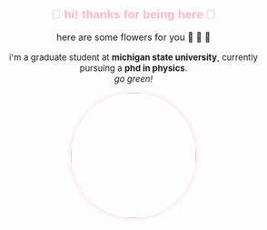<div align="center">


<h2 style="color:#ffb7c5; font-family: Verdana, sans-serif;">🌸 hi! thanks for being here 🌸</h2>

<p style="font-size:16px;">  
here are some flowers for you 🌸 🌺 🌷  
</p>


<p style="font-size:15px;">  
i'm a graduate student at <b>michigan state university</b>, currently pursuing a <b>phd in physics</b>. 
<br>
<em>go green! </em>  
</p>

<img src="https://github.com/user-attachments/assets/285d7cac-2963-4b39-a23a-3b719112084b" width="220" height="220" style="border-radius:50%; box-shadow: 0 0 10px #ffd6e0;"/>
<br>
<p style="font-size:15px;> through computational work for my research, i've really come to like learning new coding languages and getting more into solftware. i'm currently working on a personal website (i swear i'm getting there :cry:, it's *sigh* progressing slowly.) </p>
<hr style="width:60%; border: 1px solid #ffb7c5;">

</div>
<!--
**singhp99/singhp99** is a ✨ _special_ ✨ repository because its `README.md` (this file) appears on your GitHub profile.

Here are some ideas to get you started:

- 🔭 I’m currently working on ...
- 🌱 I’m currently learning ...
- 👯 I’m looking to collaborate on ...
- 🤔 I’m looking for help with ...
- 💬 Ask me about ...
- 📫 How to reach me: ...
- 😄 Pronouns: ...
- ⚡ Fun fact: ...
-->
